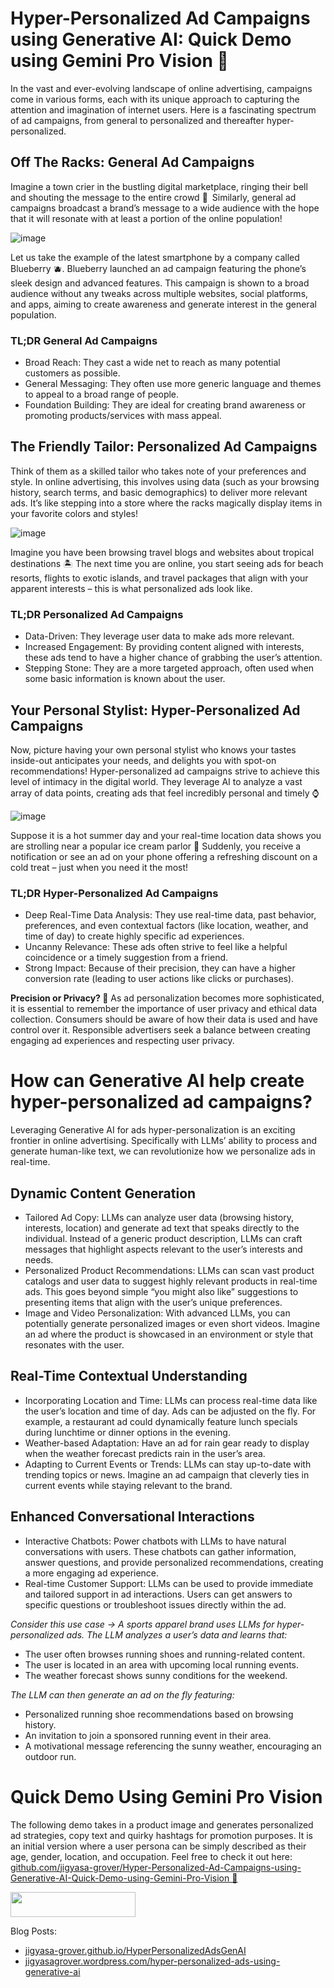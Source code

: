 # Hyper-Personalized Ad Campaigns using Generative AI: Quick Demo using Gemini Pro Vision 🎯

In the vast and ever-evolving landscape of online advertising, campaigns come in various forms, each with its unique approach to capturing the attention and imagination of internet users. Here is a fascinating spectrum of ad campaigns, from general to personalized and thereafter hyper-personalized. 

## Off The Racks: General Ad Campaigns

Imagine a town crier in the bustling digital marketplace, ringing their bell and shouting the message to the entire crowd 📣 Similarly, general ad campaigns broadcast a brand’s message to a wide audience with the hope that it will resonate with at least a portion of the online population!

![image](https://github.com/jigyasa-grover/Hyper-Personalized-Ad-Campaigns-using-Generative-AI-Quick-Demo-using-Gemini-Pro-Vision/assets/9291400/498917e4-64d4-4404-ac93-a14e11e7f4da)

Let us take the example of the latest smartphone by a company called Blueberry 🫐. Blueberry launched an ad campaign featuring the phone’s sleek design and advanced features. This campaign is shown to a broad audience without any tweaks across multiple websites, social platforms, and apps, aiming to create awareness and generate interest in the general population.

### TL;DR General Ad Campaigns

- Broad Reach: They cast a wide net to reach as many potential customers as possible.
- General Messaging: They often use more generic language and themes to appeal to a broad range of people.
- Foundation Building: They are ideal for creating brand awareness or promoting products/services with mass appeal.

## The Friendly Tailor: Personalized Ad Campaigns

Think of them as a skilled tailor who takes note of your preferences and style. In online advertising, this involves using data (such as your browsing history, search terms, and basic demographics) to deliver more relevant ads. It’s like stepping into a store where the racks magically display items in your favorite colors and styles!

![image](https://github.com/jigyasa-grover/Hyper-Personalized-Ad-Campaigns-using-Generative-AI-Quick-Demo-using-Gemini-Pro-Vision/assets/9291400/8cffe820-f7fb-437a-95c5-b09b36d431c2)

Imagine you have been browsing travel blogs and websites about tropical destinations 🏝️ The next time you are online, you start seeing ads for beach resorts, flights to exotic islands, and travel packages that align with your apparent interests – this is what personalized ads look like.

### TL;DR Personalized Ad Campaigns

- Data-Driven: They leverage user data to make ads more relevant.
- Increased Engagement: By providing content aligned with interests, these ads tend to have a higher chance of grabbing the user’s attention.
- Stepping Stone: They are a more targeted approach, often used when some basic information is known about the user.

## Your Personal Stylist: Hyper-Personalized Ad Campaigns

Now, picture having your own personal stylist who knows your tastes inside-out anticipates your needs, and delights you with spot-on recommendations! Hyper-personalized ad campaigns strive to achieve this level of intimacy in the digital world. They leverage AI to analyze a vast array of data points, creating ads that feel incredibly personal and timely ⌚️

![image](https://github.com/jigyasa-grover/Hyper-Personalized-Ad-Campaigns-using-Generative-AI-Quick-Demo-using-Gemini-Pro-Vision/assets/9291400/1a606a49-a0fd-407a-9a95-02be27954df6)

Suppose it is a hot summer day and your real-time location data shows you are strolling near a popular ice cream parlor 🍦 Suddenly, you receive a notification or see an ad on your phone offering a refreshing discount on a cold treat – just when you need it the most!

### TL;DR Hyper-Personalized Ad Campaigns

- Deep Real-Time Data Analysis: They use real-time data, past behavior, preferences, and even contextual factors (like location, weather, and time of day) to create highly specific ad experiences.
- Uncanny Relevance: These ads often strive to feel like a helpful coincidence or a timely suggestion from a friend.
- Strong Impact: Because of their precision, they can have a higher conversion rate (leading to user actions like clicks or purchases).

**Precision or Privacy? 🔐** As ad personalization becomes more sophisticated, it is essential to remember the importance of user privacy and ethical data collection. Consumers should be aware of how their data is used and have control over it. Responsible advertisers seek a balance between creating engaging ad experiences and respecting user privacy.

# How can Generative AI help create hyper-personalized ad campaigns?

Leveraging Generative AI for ads hyper-personalization is an exciting frontier in online advertising. Specifically with LLMs’ ability to process and generate human-like text, we can revolutionize how we personalize ads in real-time.

## Dynamic Content Generation

- Tailored Ad Copy: LLMs can analyze user data (browsing history, interests, location) and generate ad text that speaks directly to the individual. Instead of a generic product description, LLMs can craft messages that highlight aspects relevant to the user’s interests and needs.
- Personalized Product Recommendations: LLMs can scan vast product catalogs and user data to suggest highly relevant products in real-time ads. This goes beyond simple “you might also like” suggestions to presenting items that align with the user’s unique preferences.
- Image and Video Personalization: With advanced LLMs, you can potentially generate personalized images or even short videos. Imagine an ad where the product is showcased in an environment or style that resonates with the user.

## Real-Time Contextual Understanding

- Incorporating Location and Time: LLMs can process real-time data like the user’s location and time of day. Ads can be adjusted on the fly. For example, a restaurant ad could dynamically feature lunch specials during lunchtime or dinner options in the evening.
- Weather-based Adaptation: Have an ad for rain gear ready to display when the weather forecast predicts rain in the user’s area.
- Adapting to Current Events or Trends: LLMs can stay up-to-date with trending topics or news. Imagine an ad campaign that cleverly ties in current events while staying relevant to the brand.

## Enhanced Conversational Interactions

- Interactive Chatbots: Power chatbots with LLMs to have natural conversations with users. These chatbots can gather information, answer questions, and provide personalized recommendations, creating a more engaging ad experience.
- Real-time Customer Support: LLMs can be used to provide immediate and tailored support in ad interactions. Users can get answers to specific questions or troubleshoot issues directly within the ad.

_Consider this use case → A sports apparel brand uses LLMs for hyper-personalized ads. The LLM analyzes a user’s data and learns that:_

- The user often browses running shoes and running-related content.
- The user is located in an area with upcoming local running events.
- The weather forecast shows sunny conditions for the weekend.

_The LLM can then generate an ad on the fly featuring:_

- Personalized running shoe recommendations based on browsing history.
- An invitation to join a sponsored running event in their area.
- A motivational message referencing the sunny weather, encouraging an outdoor run.

# Quick Demo Using Gemini Pro Vision

The following demo takes in a product image and generates personalized ad strategies, copy text and quirky hashtags for promotion purposes. It is an initial version where a user persona can be simply described as their age, gender, location, and occupation. Feel free to check it out here: [github.com/jigyasa-grover/Hyper-Personalized-Ad-Campaigns-using-Generative-AI-Quick-Demo-using-Gemini-Pro-Vision 👀](https://github.com/jigyasa-grover/Hyper-Personalized-Ad-Campaigns-using-Generative-AI-Quick-Demo-using-Gemini-Pro-Vision)

<a href="https://colab.research.google.com/github/jigyasa-grover/Hyper-Personalized-Ad-Campaigns-using-Generative-AI-Quick-Demo-using-Gemini-Pro-Vision/blob/main/Hyper_Personalized_Ad_Campaigns_using_Generative_AI_Gemini_Pro_Vision.ipynb"><img src="https://colab.research.google.com/assets/colab-badge.svg" width="200" height="40"></a>

Blog Posts:
- [jigyasa-grover.github.io/HyperPersonalizedAdsGenAI](https://jigyasa-grover.github.io/HyperPersonalizedAdsGenAI/)
- [jigyasagrover.wordpress.com/hyper-personalized-ads-using-generative-ai](https://jigyasagrover.wordpress.com/2024/01/23/hyper-personalized-ad-campaigns-using-generative-ai-quick-demo-using-gemini-pro-vision-%f0%9f%8e%af/)
